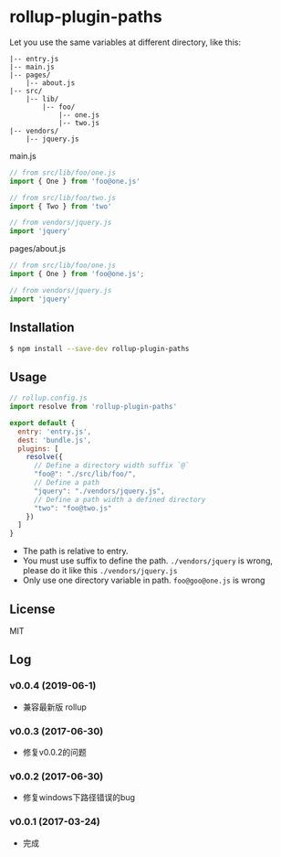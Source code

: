 # rollup-plugin-paths

Let you use the same variables at different directory, like this:

```
|-- entry.js
|-- main.js
|-- pages/
    |-- about.js
|-- src/
    |-- lib/
        |-- foo/
            |-- one.js
            |-- two.js
|-- vendors/
    |-- jquery.js
```

main.js

```js
// from src/lib/foo/one.js
import { One } from 'foo@one.js'

// from src/lib/foo/two.js
import { Two } from 'two'

// from vendors/jquery.js
import 'jquery'
```
pages/about.js

```js
// from src/lib/foo/one.js
import { One } from 'foo@one.js';

// from vendors/jquery.js
import 'jquery'
```

## Installation

```bash
$ npm install --save-dev rollup-plugin-paths
```

## Usage

```js
// rollup.config.js
import resolve from 'rollup-plugin-paths'

export default {
  entry: 'entry.js',
  dest: 'bundle.js',
  plugins: [
    resolve({
      // Define a directory width suffix `@`
      "foo@": "./src/lib/foo/",
      // Define a path
      "jquery": "./vendors/jquery.js",
      // Define a path width a defined directory
      "two": "foo@two.js"
    })
  ]
}
```

- The path is relative to entry.
- You must use suffix to define the path. `./vendors/jquery` is wrong, please do it like this `./vendors/jquery.js`
- Only use one directory variable in path. `foo@goo@one.js` is wrong

## License

MIT

## Log

### v0.0.4 (2019-06-1)

- 兼容最新版 rollup

### v0.0.3 (2017-06-30)

- 修复v0.0.2的问题

### v0.0.2 (2017-06-30)

- 修复windows下路径错误的bug

### v0.0.1 (2017-03-24)

- 完成
